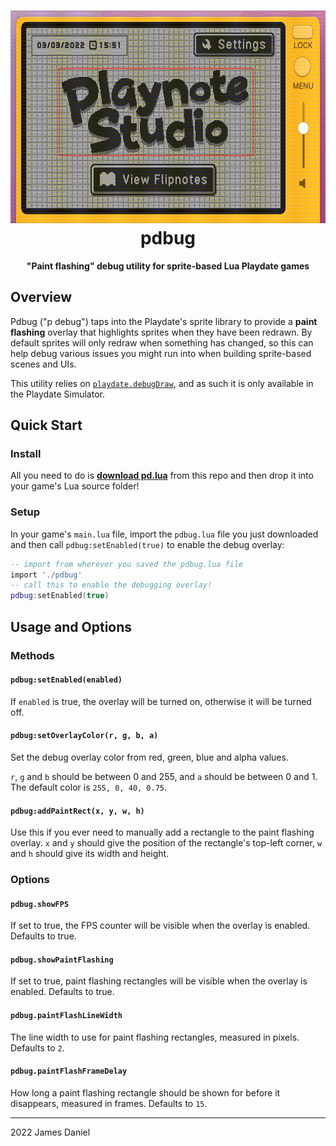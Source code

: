 <h1 align="center" dir="auto">
  <img height="340" src="https://raw.githubusercontent.com/jaames/pdbug/master/demo.gif" style="max-width: 100%;"><br>
  pdbug
</h1>
<p align="center" dir="auto">
  <b>"Paint flashing" debug utility for sprite-based Lua Playdate games</b>
</p>

## Overview

Pdbug ("p debug") taps into the Playdate's sprite library to provide a **paint flashing** overlay that highlights sprites when they have been redrawn. By default sprites will only redraw when something has changed, so this can help debug various issues you might run into when building sprite-based scenes and UIs.

This utility relies on [`playdate.debugDraw`](https://sdk.play.date/1.9.0/Inside%20Playdate.html#playdate-debugdraw), and as such it is only available in the Playdate Simulator.

## Quick Start

### Install

All you need to do is <b><a href="https://raw.githubusercontent.com/jaames/pdbug/master/pdbug.lua" download="pdbug.lua" target="_blank">download pd.lua</a></b> from this repo and then drop it into your game's Lua source folder!

### Setup

In your game's `main.lua` file, import the `pdbug.lua` file you just downloaded and then call `pdbug:setEnabled(true)` to enable the debug overlay:

```lua
-- import from wherever you saved the pdbug.lua file
import './pdbug'
-- call this to enable the debugging overlay!
pdbug:setEnabled(true)
```

## Usage and Options

### Methods

#### `pdbug:setEnabled(enabled)`

If `enabled` is true, the overlay will be turned on, otherwise it will be turned off.

#### `pdbug:setOverlayColor(r, g, b, a)`

Set the debug overlay color from red, green, blue and alpha values. 

`r`, `g` and `b` should be between 0 and 255, and `a` should be between 0 and 1. The default color is `255, 0, 40, 0.75`.

#### `pdbug:addPaintRect(x, y, w, h)`

Use this if you ever need to manually add a rectangle to the paint flashing overlay. `x` and `y` should give the position of the rectangle's top-left corner, `w` and `h` should give its width and height.

### Options

#### `pdbug.showFPS`

If set to true, the FPS counter will be visible when the overlay is enabled. Defaults to true.

#### `pdbug.showPaintFlashing`

If set to true, paint flashing rectangles will be visible when the overlay is enabled. Defaults to true.

#### `pdbug.paintFlashLineWidth`

The line width to use for paint flashing rectangles, measured in pixels. Defaults to `2`.

#### `pdbug.paintFlashFrameDelay`

How long a paint flashing rectangle should be shown for before it disappears, measured in frames. Defaults to `15`.

----

2022 James Daniel